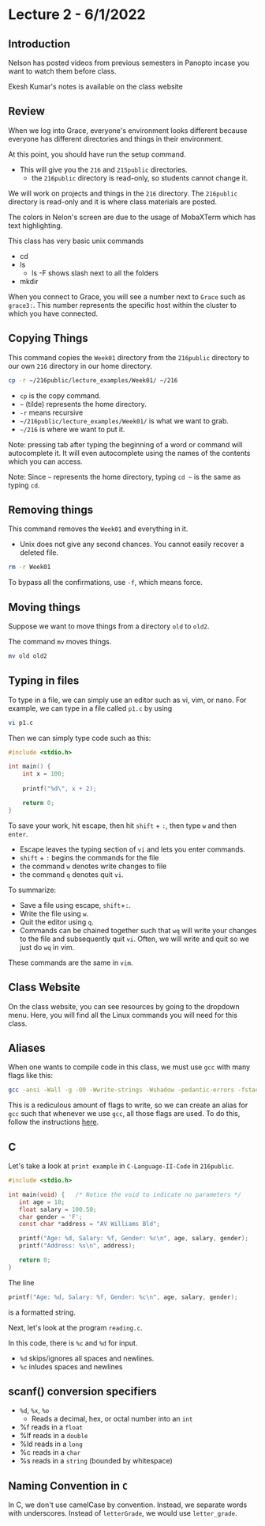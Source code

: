 # Lecture 2 - 6/1/2022

## Introduction

Nelson has posted videos from previous semesters in Panopto incase you want to watch them before class.

Ekesh Kumar's notes is available on the class website

## Review

When we log into Grace, everyone's environment looks different because everyone has different directories and things in their environment.

At this point, you should have run the setup command.
* This will give you the `216` and `215public` directories.
    * the `216public` directory is read-only, so students cannot change it.

We will work on projects and things in the `216` directory. The `216public` directory is read-only and it is where class materials are posted.

The colors in Nelon's screen are due to the usage of MobaXTerm which has text highlighting.

This class has very basic unix commands
* cd
* ls
    * ls -F shows slash next to all the folders
* mkdir

When you connect to Grace, you will see a number next to `Grace` such as `grace3:`. This number represents the specific host within the cluster to which you have connected.

## Copying Things 

This command copies the `Week01` directory from the `216public` directory to our own `216` directory in our home directory.

``` bash
cp -r ~/216public/lecture_examples/Week01/ ~/216
```

* `cp` is the copy command.
* `~` (tilde) represents the home directory.
* `-r` means recursive
* `~/216public/lecture_examples/Week01/` is what we want to grab.
* `~/216` is where we want to put it.

Note: pressing tab after typing the beginning of a word or command will autocomplete it. It will even autocomplete using the names of the contents which you can access.

Note: Since `~` represents the home directory, typing `cd ~` is the same as typing `cd`.

## Removing things

This command removes the `Week01` and everything in it.
* Unix does not give any second chances. You cannot easily recover a deleted file. 

``` bash
rm -r Week01
```

To bypass all the confirmations, use `-f`, which means force.

## Moving things

Suppose we want to move things from a directory `old` to `old2`.

The command `mv` moves things.

``` bash
mv old old2
```

## Typing in files

To type in a file, we can simply use an editor such as vi, vim, or nano. For example, we can type in a file called `p1.c` by using 

``` bash
vi p1.c
```
Then we can simply type code such as this:

``` c
#include <stdio.h>

int main() {
    int x = 100;
    
    printf("%d\", x + 2);

    return 0;
}
```

To save your work, hit escape, then hit `shift` + `:`, then type `w` and then `enter`.
* Escape leaves the typing section of `vi` and lets you enter commands. 
* `shift` + `:` begins the commands for the file
* the command `w` denotes write changes to file
* the command `q` denotes quit `vi`.

To summarize:
* Save a file using escape, `shift`+`:`.
* Write the file using `w`.
* Quit the editor using `q`.
* Commands can be chained together such that `wq` will write your changes to the file and subsequently quit `vi`. 
Often, we will write and quit so we just do `wq` in vim.

These commands are the same in `vim`.

## Class Website

On the class website, you can see resources by going to the dropdown menu. Here, you will find all the Linux commands you will need for this class.

## Aliases

When one wants to compile code in this class, we must use `gcc` with many flags like this:

``` bash
gcc -ansi -Wall -g -O0 -Wwrite-strings -Wshadow -pedantic-errors -fstack-protector-all -Wextra p1.c
```

This is a rediculous amount of flags to write, so we can create an alias for `gcc` such that whenever we use `gcc`, all those flags are used. To do this, follow the instructions [here](http://www.cs.umd.edu/~nelson/classes/resources/setting_gcc_alias/).

## C

Let's take a look at `print example` in `C-Language-II-Code` in `216public`.

``` c
#include <stdio.h>

int main(void) {   /* Notice the void to indicate no parameters */
   int age = 18;
   float salary = 100.50;
   char gender = 'F';
   const char *address = "AV Williams Bld";

   printf("Age: %d, Salary: %f, Gender: %c\n", age, salary, gender);
   printf("Address: %s\n", address);

   return 0;
}
```

The line

``` c
printf("Age: %d, Salary: %f, Gender: %c\n", age, salary, gender);
```

is a formatted string. 

Next, let's look at the program `reading.c`.

In this code, there is `%c` and `%d` for input.
* `%d` skips/ignores all spaces and newlines.
* `%c` inludes spaces and newlines

## scanf() conversion specifiers

* `%d`, `%x`, `%o`
    * Reads a decimal, hex, or octal number into an `int`
* %f reads in a `float`
* %lf reads in a `double`
* %ld reads in a `long`
* %c reads in a `char`
* %s reads in a `string` (bounded by whitespace)

## Naming Convention in `C`

In C, we don't use camelCase by convention. Instead, we separate words with underscores. Instead of `letterGrade`, we would use `letter_grade`.